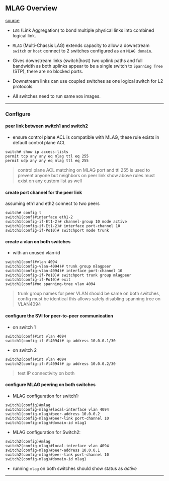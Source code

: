 
## MLAG Overview

[source](https://eos.arista.com/mlag-basic-configuration/)

* `LAG` (Link Aggregation) to bond multiple physical links into combined logical link.

* `MLAG` (Multi-Chassis LAG) extends capacity to allow a downstream `switch` or `host` connect to 2 switches configured as an `MLAG domain`.

* Gives downstream links (switch|host) two uplink paths and full bandwidth as both uplinks appear to be a single switch to `Spanning Tree` (STP), there are no blocked ports.

* Downstream links can use coupled switches as one logical switch for L2 protocols.

* All switches need to run same `EOS` images.

---

### Configure

#### peer link between switch1 and switch2

* ensure control plane ACL is compatible with MLAG, these rule exists in default control plane ACL

```
switch# show ip access-lists
permit tcp any any eq mlag ttl eq 255
permit udp any any eq mlag ttl eq 255
```

> control plane ACL matching on MLAG port and ttl 255 is used to prevent anyone but neighbors on peer link
> show above rules must exist on any custom list as well



#### create port channel for the peer link

assuming eth1 and eth2 connect to two peers

```
switch# config t
switch1(conf)#interface eth1-2
switch1(config-if-Et1-2)# channel-group 10 mode active
switch1(config-if-Et1-2)# interface port-channel 10
switch1(config-if-Po10)# switchport mode trunk
```

#### create a vlan on both switches

* with an unused vlan-id

```
switch1(conf)#vlan 4094
switch1(config-vlan-4094)# trunk group mlagpeer
switch1(config-vlan-4094)# interface port-channel 10
switch1(config-if-Po10)# switchport trunk group mlagpeer
switch1(config-if-Po10)# exit
switch1(conf)#no spanning-tree vlan 4094
```

> trunk group names for peer VLAN should be same on both switches, config must be identical
> this allows safely disabling spanning tree on VLAN4094


#### configure the SVI for peer-to-peer communication

* on switch 1

```
switch1(conf)#int vlan 4094
switch1(config-if-Vl4094)# ip address 10.0.0.1/30
```

* on switch 2

```
switch2(conf)#int vlan 4094
switch2(config-if-Vl4094)# ip address 10.0.0.2/30
```

> test IP connectivity on both


#### configure MLAG peering on both switches

* MLAG configuration for switch1:

```
switch1(config)#mlag
switch1(config-mlag)#local-interface vlan 4094
switch1(config-mlag)#peer-address 10.0.0.2
switch1(config-mlag)#peer-link port-channel 10
switch1(config-mlag)#domain-id mlag1
```

* MLAG configuration for Switch2:

```
switch2(config)#mlag
switch2(config-mlag)#local-interface vlan 4094
switch2(config-mlag)#peer-address 10.0.0.1
switch2(config-mlag)#peer-link port-channel 10
switch2(config-mlag)#domain-id mlag1
```

* running `mlag` on both switches should show status as _active_

---
